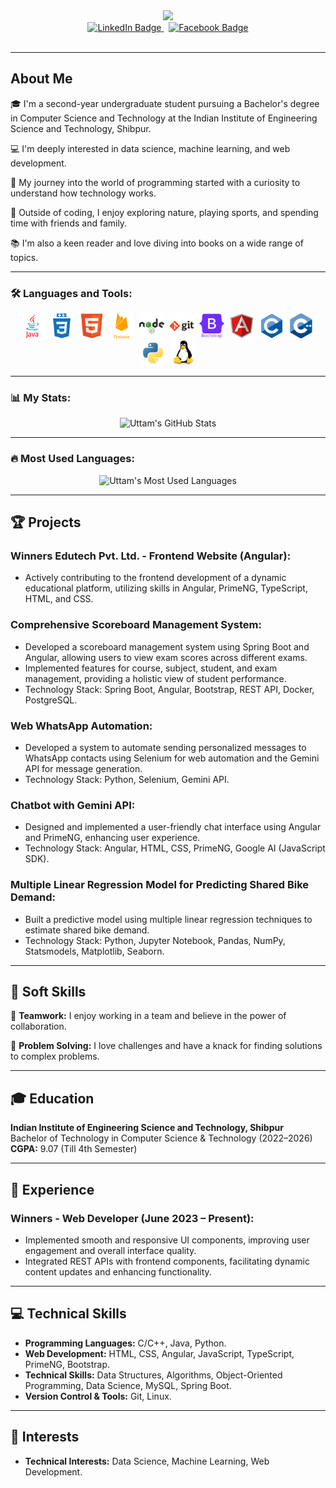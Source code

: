 <div align="center">
  <img src="https://capsule-render.vercel.app/api?text=Uttam&nbsp;Mahata&animation=fadeIn&type=waving&color=gradient&height=100&textColor=blue"/>
</div>

<div id="badges" align="center">
  <a href="https://www.linkedin.com/in/uttam-mahata-4b0364259/">
    <img src="https://img.shields.io/badge/LinkedIn-blue?style=for-the-badge&logo=linkedin&logoColor=white" alt="LinkedIn Badge"/>
  </a>&nbsp;
  <a href="https://www.facebook.com/uttamm.21.0.4.8/">
    <img src="https://img.shields.io/badge/Facebook-blue?style=for-the-badge&logo=facebook&logoColor=white" alt="Facebook Badge"/>
  </a>
  <br/>
  <img src="https://komarev.com/ghpvc/?username=Uttam-Mahata&style=flat-square&color=blue" alt=""/>
</div>

---

## About Me

🎓 I'm a second-year undergraduate student pursuing a Bachelor's degree in Computer Science and Technology at the Indian Institute of Engineering Science and Technology, Shibpur.

💻 I'm deeply interested in data science, machine learning, and web development.

🚀 My journey into the world of programming started with a curiosity to understand how technology works.

🌳 Outside of coding, I enjoy exploring nature, playing sports, and spending time with friends and family.

📚 I'm also a keen reader and love diving into books on a wide range of topics.

---

### 🛠️ Languages and Tools:
<div align="center">
  <img src="https://github.com/devicons/devicon/blob/master/icons/java/java-original-wordmark.svg" title="Java" alt="Java" width="40" height="40"/>&nbsp;
  <img src="https://github.com/devicons/devicon/blob/master/icons/css3/css3-plain-wordmark.svg"  title="CSS3" alt="CSS" width="40" height="40"/>&nbsp;
  <img src="https://github.com/devicons/devicon/blob/master/icons/html5/html5-original.svg" title="HTML5" alt="HTML" width="40" height="40"/>&nbsp;
  <img src="https://github.com/devicons/devicon/blob/master/icons/firebase/firebase-plain-wordmark.svg" title="Firebase" alt="Firebase" width="40" height="40"/>&nbsp;
  <img src="https://github.com/devicons/devicon/blob/master/icons/nodejs/nodejs-original-wordmark.svg" title="NodeJS" alt="NodeJS" width="40" height="40"/>&nbsp;
  <img src="https://github.com/devicons/devicon/blob/master/icons/git/git-original-wordmark.svg" title="Git" alt="Git" width="40" height="40"/>&nbsp;
  <img src="https://github.com/devicons/devicon/blob/master/icons/bootstrap/bootstrap-plain-wordmark.svg" title="Bootstrap" alt="Bootstrap" width="40" height="40"/>&nbsp;
  <img src="https://github.com/devicons/devicon/blob/master/icons/angularjs/angularjs-original.svg" title="Angular" alt="Angular" width="40" height="40"/>&nbsp;
  <img src="https://github.com/devicons/devicon/blob/master/icons/c/c-original.svg" title="C" alt="C" width="40" height="40"/>&nbsp;
  <img src="https://github.com/devicons/devicon/blob/master/icons/cplusplus/cplusplus-original.svg" title="C++" alt="C++" width="40" height="40"/>&nbsp;
  <img src="https://github.com/devicons/devicon/blob/master/icons/python/python-original.svg" title="Python" alt="Python" width="40" height="40"/>&nbsp;
  <img src="https://github.com/devicons/devicon/blob/master/icons/linux/linux-original.svg" title="Linux" alt="Linux" width="40" height="40"/>
</div>

---

### 📊 My Stats:
<div align="center">
  <img src="https://github-readme-stats.vercel.app/api?username=Uttam-Mahata&show_icons=true&theme=radical" alt="Uttam's GitHub Stats"/>
</div>

---

### 🔥 Most Used Languages:
<div align="center">
  <img src="https://github-readme-stats.vercel.app/api/top-langs/?username=Uttam-Mahata&theme=radical" alt="Uttam's Most Used Languages"/>
</div>

---

## 🏆 Projects

### **Winners Edutech Pvt. Ltd. - Frontend Website (Angular):**
- Actively contributing to the frontend development of a dynamic educational platform, utilizing skills in Angular, PrimeNG, TypeScript, HTML, and CSS.

### **Comprehensive Scoreboard Management System:**
- Developed a scoreboard management system using Spring Boot and Angular, allowing users to view exam scores across different exams.
- Implemented features for course, subject, student, and exam management, providing a holistic view of student performance.
- Technology Stack: Spring Boot, Angular, Bootstrap, REST API, Docker, PostgreSQL.

### **Web WhatsApp Automation:**
- Developed a system to automate sending personalized messages to WhatsApp contacts using Selenium for web automation and the Gemini API for message generation.
- Technology Stack: Python, Selenium, Gemini API.

### **Chatbot with Gemini API:**
- Designed and implemented a user-friendly chat interface using Angular and PrimeNG, enhancing user experience.
- Technology Stack: Angular, HTML, CSS, PrimeNG, Google AI (JavaScript SDK).

### **Multiple Linear Regression Model for Predicting Shared Bike Demand:**
- Built a predictive model using multiple linear regression techniques to estimate shared bike demand.
- Technology Stack: Python, Jupyter Notebook, Pandas, NumPy, Statsmodels, Matplotlib, Seaborn.

---

## 🌟 Soft Skills

🤝 **Teamwork:** I enjoy working in a team and believe in the power of collaboration.

🎯 **Problem Solving:** I love challenges and have a knack for finding solutions to complex problems.

---

## 🎓 Education

**Indian Institute of Engineering Science and Technology, Shibpur**  
Bachelor of Technology in Computer Science & Technology (2022–2026)  
**CGPA:** 9.07 (Till 4th Semester)

---

## 💼 Experience

### **Winners - Web Developer (June 2023 – Present):**
- Implemented smooth and responsive UI components, improving user engagement and overall interface quality.
- Integrated REST APIs with frontend components, facilitating dynamic content updates and enhancing functionality.

---

## 💻 Technical Skills

- **Programming Languages:** C/C++, Java, Python.
- **Web Development:** HTML, CSS, Angular, JavaScript, TypeScript, PrimeNG, Bootstrap.
- **Technical Skills:** Data Structures, Algorithms, Object-Oriented Programming, Data Science, MySQL, Spring Boot.
- **Version Control & Tools:** Git, Linux.

---

## 🎯 Interests

- **Technical Interests:** Data Science, Machine Learning, Web Development.
